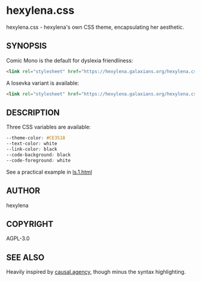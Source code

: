 # hexylena.css

hexylena.css - hexylena's own CSS theme, encapsulating her aesthetic.

## SYNOPSIS

Comic Mono is the default for dyslexia friendliness:

```html
<link rel="stylesheet" href="https://hexylena.galaxians.org/hexylena.css/hexylena.css" />
```

A Iosevka variant is available:

```html
<link rel="stylesheet" href="https://hexylena.galaxians.org/hexylena.css/hexylena-i.css" />
```

## DESCRIPTION

Three CSS variables are available:

```css
--theme-color: #CE3518
--text-color: white
--link-color: black
--code-background: black
--code-foreground: white
```

See a practical example in [ls.1.html](./ls.html)

## AUTHOR

hexylena

## COPYRIGHT

AGPL-3.0

## SEE ALSO

Heavily inspired by [causal.agency](https://causal.agency/), though minus the syntax highlighting.
